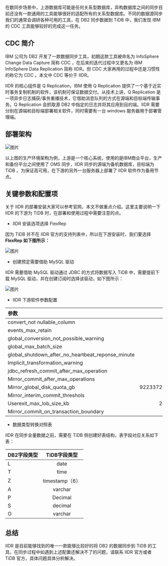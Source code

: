 在数同步场景中，上游数据库可能是任何关系型数据库，异构数据库之间的同步目前还没有一款通用的工具能够很好的适配所有的关系型数据库。不同的数据源同步我们的通常会调研各种可用的工具，在 DB2 同步数据到 TiDB 中，我们发现 IBM 的 CDC 工具能够较好的完成这一任务。

## CDC 简介
IBM 公司为 DB2 开发了一款数据同步工具，初期这款工具被命名为 InfoSphere Change Data Capture 简称 CDC ，在后来的迭代过程中又更名为 IBM InfoSphere Data Replication 简称 IIDR。但 CDC 大家再用的过程中还是习惯性的称它为 CDC 。本文中 CDC 等价于 IIDR。

IIDR 的核心组件是 Q Replication，IBM 使用 Q Replication 提供了一个基于近实时事务复制机制的软件，该机制可保证数据交付。从技术上讲，Q Replication 是一项异步日志捕获/事务重播技术，它借助消息队列的方式在源端和目标端传输事务。Q Replication 会抓取源 DB2 中指定的日志并将其应用到目的端。IIDR 需要分别在源端和目标端部署相关软件，同时需要有一台 windows 服务器用于部署管理端。

## 部署架构
![图片](https://uploader.shimo.im/f/uTQkVjDBsG0uHb01.png!thumbnail)

以上图的生产环境架构为例，上游是一个核心系统，使用的是IBM商业平台，生产和备份平台之间使用了 OMS 同步，IIDR 同步的源端为备机数据库，目标端为 TiDB 。为保证高可用，在下游的另外一台服务器上部署了 IIDR 软件作为备用节点。

## 关键参数和配置项
关于 IIDR 的部署安装大家可以参考官网，本文不做重点介绍。这里主要说明一下 IIDR 的下游为 TiDB 时，在部署和使用过程中需要注意的点。

* IIDR 安装选项选择 FlexRep

因为 TiDB 并不在 IIDR 官方的支持列表中，所以在下游安装时，我们要选择 **FlexRep 如下图所示：**

![图片](https://uploader.shimo.im/f/KJyEsAItPqISf8o0.png!thumbnail)

* 创建预定需要借助 MySQL 驱动

IIDR 需要借助 MySQL 驱动通过 JDBC 的方式将数据写入 TiDB 中，需要提前下载 MySQL 驱动，并在创建订阅时选择该驱动，如下图所示：

![图片](https://uploader.shimo.im/f/pk4owBXHWvgGZ2ST.png!thumbnail)

* IIDR 下游软件参数配置

| 参数   | 值   | 
|:----|:----:|
| convert_not nullable_column   | true   | 
| events_max_retain   | 10000   | 
| global_conversion_not_possible_warning   | false   | 
| global_max_batch_size   | 25   | 
| global_shutdown_after_no_heartbeat_reponse_minute   | 10   | 
| Implicit_transformation_warning   | true   | 
| jdbc_refresh_commit_after_max_operation   | 4000   | 
| Mirror_commit_after_max_operations   | 4000   | 
| Mirror_global_disk_quota_gb   | 9223372036854775807   | 
| Mirror_interim_commit_threshols   | 100   | 
| Userexit_max_lob_size_kb   | 2097151   | 
| Mirror_commit_on_transaction_boundary   | False   | 

* 数据类型转换对照表

IIDR 在同步全量数据之前，需要在 TiDB 侧创建好表结构，表字段对应关系如下表：

| DB2字段类型   | TiDB字段类型   | 
|:----|:----:|
| L   | date   | 
| T   | time   | 
| Z   | timestamp（6）   | 
| A   | varchar   | 
| P   | Decimal   | 
| S   | decimal   | 
| O   | varchar   | 

## 总结
IIDR 是目前能够找到的唯一一款能够比较好的将 DB2 的数据同步到 TiDB 的工具，在同步过程中如遇到上述配置还解决不了的问题，请联系 IIDR 官方或者 TiDB 官方，具体问题具体分析解决。
